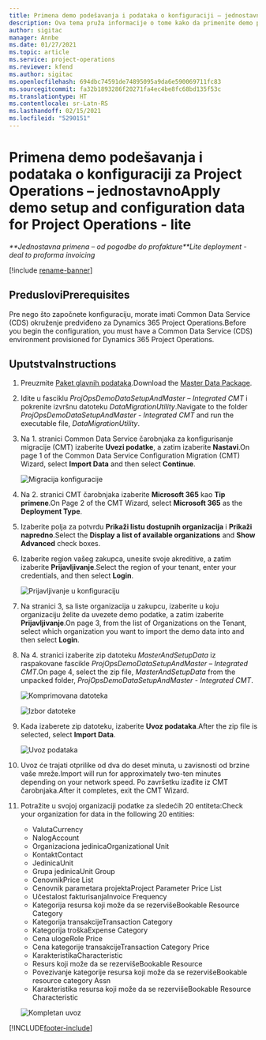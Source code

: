 ```yaml
---
title: Primena demo podešavanja i podataka o konfiguraciji – jednostavno
description: Ova tema pruža informacije o tome kako da primenite demo podešavanja i podatke o konfiguraciji za Project Operations.
author: sigitac
manager: Annbe
ms.date: 01/27/2021
ms.topic: article
ms.service: project-operations
ms.reviewer: kfend
ms.author: sigitac
ms.openlocfilehash: 694dbc74591de74895095a9da6e590069711fc83
ms.sourcegitcommit: fa32b1893286f20271fa4ec4be8fc68bd135f53c
ms.translationtype: HT
ms.contentlocale: sr-Latn-RS
ms.lasthandoff: 02/15/2021
ms.locfileid: "5290151"
---
```

# <a name="apply-demo-setup-and-configuration-data-for-project-operations---lite"></a><span data-ttu-id="63b0d-103">Primena demo podešavanja i podataka o konfiguraciji za Project Operations – jednostavno</span><span class="sxs-lookup"><span data-stu-id="63b0d-103">Apply demo setup and configuration data for Project Operations - lite</span></span> 

<span data-ttu-id="63b0d-104">_\*\*Jednostavna primena – od pogodbe do profakture_</span><span class="sxs-lookup"><span data-stu-id="63b0d-104">_\*\*Lite deployment - deal to proforma invoicing_</span></span>

[!include [rename-banner](~/includes/cc-data-platform-banner.md)]

## <a name="prerequisites"></a><span data-ttu-id="63b0d-105">Preduslovi</span><span class="sxs-lookup"><span data-stu-id="63b0d-105">Prerequisites</span></span>

<span data-ttu-id="63b0d-106">Pre nego što započnete konfiguraciju, morate imati Common Data Service (CDS) okruženje predviđeno za Dynamics 365 Project Operations.</span><span class="sxs-lookup"><span data-stu-id="63b0d-106">Before you begin the configuration, you must have a Common Data Service (CDS) environment provisioned for Dynamics 365 Project Operations.</span></span>


## <a name="instructions"></a><span data-ttu-id="63b0d-107">Uputstva</span><span class="sxs-lookup"><span data-stu-id="63b0d-107">Instructions</span></span>

1. <span data-ttu-id="63b0d-108">Preuzmite [Paket glavnih podataka](https://download.microsoft.com/download/3/4/1/341bf279-a64f-4baa-af31-ce624859b518/ProjOpsSampleSetupData%20-%20CE%20only%20CMT.zip).</span><span class="sxs-lookup"><span data-stu-id="63b0d-108">Download the [Master Data Package](https://download.microsoft.com/download/3/4/1/341bf279-a64f-4baa-af31-ce624859b518/ProjOpsSampleSetupData%20-%20CE%20only%20CMT.zip).</span></span> 
2. <span data-ttu-id="63b0d-109">Idite u fasciklu *ProjOpsDemoDataSetupAndMaster – Integrated CMT* i pokrenite izvršnu datoteku *DataMigrationUtility*.</span><span class="sxs-lookup"><span data-stu-id="63b0d-109">Navigate to the folder *ProjOpsDemoDataSetupAndMaster - Integrated CMT* and run the executable file, *DataMigrationUtility*.</span></span>
3. <span data-ttu-id="63b0d-110">Na 1. stranici Common Data Service čarobnjaka za konfigurisanje migracije (CMT) izaberite **Uvezi podatke**, a zatim izaberite **Nastavi**.</span><span class="sxs-lookup"><span data-stu-id="63b0d-110">On page 1 of the Common Data Service Configuration Migration (CMT) Wizard, select **Import Data** and then select **Continue**.</span></span>

    ![Migracija konfiguracije](./media/1ConfigurationMigration.png)

4. <span data-ttu-id="63b0d-112">Na 2. stranici CMT čarobnjaka izaberite **Microsoft 365** kao **Tip primene**.</span><span class="sxs-lookup"><span data-stu-id="63b0d-112">On Page 2 of the CMT Wizard, select **Microsoft 365** as the **Deployment Type**.</span></span>
5. <span data-ttu-id="63b0d-113">Izaberite polja za potvrdu **Prikaži listu dostupnih organizacija** i **Prikaži napredno**.</span><span class="sxs-lookup"><span data-stu-id="63b0d-113">Select the **Display a list of available organizations** and **Show Advanced** check boxes.</span></span>
6. <span data-ttu-id="63b0d-114">Izaberite region vašeg zakupca, unesite svoje akreditive, a zatim izaberite **Prijavljivanje**.</span><span class="sxs-lookup"><span data-stu-id="63b0d-114">Select the region of your tenant, enter your credentials, and then select **Login**.</span></span>

   ![Prijavljivanje u konfiguraciju](./media/2ConfigurationSignin.png)

7. <span data-ttu-id="63b0d-116">Na stranici 3, sa liste organizacija u zakupcu, izaberite u koju organizaciju želite da uvezete demo podatke, a zatim izaberite **Prijavljivanje**.</span><span class="sxs-lookup"><span data-stu-id="63b0d-116">On page 3, from the list of Organizations on the Tenant, select which organization you want to import the demo data into and then select **Login**.</span></span>
8. <span data-ttu-id="63b0d-117">Na 4. stranici izaberite zip datoteku *MasterAndSetupData* iz raspakovane fascikle *ProjOpsDemoDataSetupAndMaster – Integrated CMT*.</span><span class="sxs-lookup"><span data-stu-id="63b0d-117">On page 4, select the zip file, *MasterAndSetupData* from the unpacked folder, *ProjOpsDemoDataSetupAndMaster - Integrated CMT*.</span></span>

   ![Komprimovana datoteka](./media/3ZipFile.png)

   ![Izbor datoteke](./media/4SelectAFile.png)

9. <span data-ttu-id="63b0d-120">Kada izaberete zip datoteku, izaberite **Uvoz podataka**.</span><span class="sxs-lookup"><span data-stu-id="63b0d-120">After the zip file is selected, select **Import Data**.</span></span>

   ![Uvoz podataka](./media/5ImportData.png)

10. <span data-ttu-id="63b0d-122">Uvoz će trajati otprilike od dva do deset minuta, u zavisnosti od brzine vaše mreže.</span><span class="sxs-lookup"><span data-stu-id="63b0d-122">Import will run for approximately two-ten minutes depending on your network speed.</span></span> <span data-ttu-id="63b0d-123">Po završetku izađite iz CMT čarobnjaka.</span><span class="sxs-lookup"><span data-stu-id="63b0d-123">After it completes, exit the CMT Wizard.</span></span> 
11. <span data-ttu-id="63b0d-124">Potražite u svojoj organizaciji podatke za sledećih 20 entiteta:</span><span class="sxs-lookup"><span data-stu-id="63b0d-124">Check your organization for data in the following 20 entities:</span></span>

    -   <span data-ttu-id="63b0d-125">Valuta</span><span class="sxs-lookup"><span data-stu-id="63b0d-125">Currency</span></span>
    -   <span data-ttu-id="63b0d-126">Nalog</span><span class="sxs-lookup"><span data-stu-id="63b0d-126">Account</span></span>
    -   <span data-ttu-id="63b0d-127">Organizaciona jedinica</span><span class="sxs-lookup"><span data-stu-id="63b0d-127">Organizational Unit</span></span>
    -   <span data-ttu-id="63b0d-128">Kontakt</span><span class="sxs-lookup"><span data-stu-id="63b0d-128">Contact</span></span>
    -   <span data-ttu-id="63b0d-129">Jedinica</span><span class="sxs-lookup"><span data-stu-id="63b0d-129">Unit</span></span>
    -   <span data-ttu-id="63b0d-130">Grupa jedinica</span><span class="sxs-lookup"><span data-stu-id="63b0d-130">Unit Group</span></span>
    -   <span data-ttu-id="63b0d-131">Cenovnik</span><span class="sxs-lookup"><span data-stu-id="63b0d-131">Price List</span></span>
    -   <span data-ttu-id="63b0d-132">Cenovnik parametara projekta</span><span class="sxs-lookup"><span data-stu-id="63b0d-132">Project Parameter Price List</span></span> 
    -   <span data-ttu-id="63b0d-133">Učestalost fakturisanja</span><span class="sxs-lookup"><span data-stu-id="63b0d-133">Invoice Frequency</span></span>
    -   <span data-ttu-id="63b0d-134">Kategorija resursa koji može da se rezerviše</span><span class="sxs-lookup"><span data-stu-id="63b0d-134">Bookable Resource Category</span></span>
    -   <span data-ttu-id="63b0d-135">Kategorija transakcije</span><span class="sxs-lookup"><span data-stu-id="63b0d-135">Transaction Category</span></span>
    -   <span data-ttu-id="63b0d-136">Kategorija troška</span><span class="sxs-lookup"><span data-stu-id="63b0d-136">Expense Category</span></span>
    -   <span data-ttu-id="63b0d-137">Cena uloge</span><span class="sxs-lookup"><span data-stu-id="63b0d-137">Role Price</span></span>
    -   <span data-ttu-id="63b0d-138">Cena kategorije transakcije</span><span class="sxs-lookup"><span data-stu-id="63b0d-138">Transaction Category Price</span></span>
    -   <span data-ttu-id="63b0d-139">Karakteristika</span><span class="sxs-lookup"><span data-stu-id="63b0d-139">Characteristic</span></span>
    -   <span data-ttu-id="63b0d-140">Resurs koji može da se rezerviše</span><span class="sxs-lookup"><span data-stu-id="63b0d-140">Bookable Resource</span></span>
    -   <span data-ttu-id="63b0d-141">Povezivanje kategorije resursa koji može da se rezerviše</span><span class="sxs-lookup"><span data-stu-id="63b0d-141">Bookable resource category Assn</span></span>
    -   <span data-ttu-id="63b0d-142">Karakteristika resursa koji može da se rezerviše</span><span class="sxs-lookup"><span data-stu-id="63b0d-142">Bookable Resource Characteristic</span></span>

    ![Kompletan uvoz](./media/6CompleteImport.png)


[!INCLUDE[footer-include](../includes/footer-banner.md)]